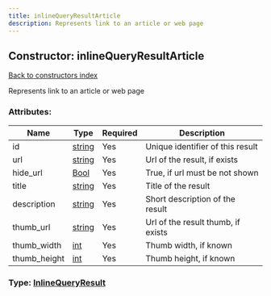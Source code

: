 ```yaml
---
title: inlineQueryResultArticle
description: Represents link to an article or web page
---
```

## Constructor: inlineQueryResultArticle  
[Back to constructors index](index.md)



Represents link to an article or web page

### Attributes:

| Name     |    Type       | Required | Description |
|----------|---------------|----------|-------------|
|id|[string](../types/string.md) | Yes|Unique identifier of this result|
|url|[string](../types/string.md) | Yes|Url of the result, if exists|
|hide\_url|[Bool](../types/Bool.md) | Yes|True, if url must be not shown|
|title|[string](../types/string.md) | Yes|Title of the result|
|description|[string](../types/string.md) | Yes|Short description of the result|
|thumb\_url|[string](../types/string.md) | Yes|Url of the result thumb, if exists|
|thumb\_width|[int](../types/int.md) | Yes|Thumb width, if known|
|thumb\_height|[int](../types/int.md) | Yes|Thumb height, if known|



### Type: [InlineQueryResult](../types/InlineQueryResult.md)


